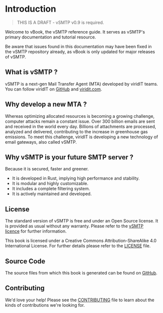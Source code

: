 # Introduction

> THIS IS A DRAFT - vSMTP v0.9 is required.

Welcome to vBook, the vSMTP reference guide.
It serves as vSMTP's primary documentation and tutorial resource.

Be aware that issues found in this documentation may have been fixed in the vSMTP repository already, as vBook is only updated for major releases of vSMTP.

## What is vSMTP ?

vSMTP is a next-gen Mail Transfer Agent (MTA) developed by viridIT teams. You
can follow viridIT on [GitHub] and [viridit.com].

[GitHub]: https://github.com/viridIT/vSMTP
[viridit.com]: https://www.viridit.com

## Why develop a new MTA ?

Whereas optimizing allocated resources is becoming a growing challenge, computer
attacks remain a constant issue. Over 300 billion emails are sent and received
in the world every day. Billions of attachments are processed, analyzed and
delivered, contributing to the increase in greenhouse gas emissions. To meet
this challenge, viridIT is developing a new technology of email gateways, also
called vSMTP.

## Why vSMTP is your future SMTP server ?

Because it is secured, faster and greener.

- It is developed in Rust, implying high performance and stability.
- It is modular and highly customizable.
- It includes a complete filtering system.
- It is actively maintained and developed.

## License

The standard version of vSMTP is free and under an Open Source license. It is provided as usual without any warranty. Please refer to the [vSMTP licence][vSMTP LICENSE] for further information.

[vSMTP LICENSE]: https://github.com/viridIT/vSMTP/blob/main/LICENSE

This book is licensed under a Creative Commons Attribution-ShareAlike 4.0 International License. For further details please refer to the [LICENSE][License] file.

[License]: https://github.com/viridIT/vBook/blob/main/LICENSE

## Source Code

The source files from which this book is generated can be found on [GitHub][book].

[book]: https://github.com/viridIT/vBook

## Contributing

We'd love your help! Please see the [CONTRIBUTING][contrib] file to learn about the
kinds of contributions we're looking for.

[contrib]: https://github.com/viridIT/vBook/blob/main/CONTRIBUTING.md
